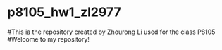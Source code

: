 # p8105_hw1_zl2977
#This ia the repository created by Zhourong Li used for the class P8105
#Welcome to my repository!
